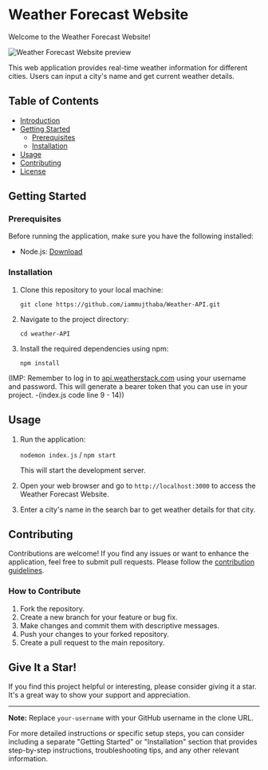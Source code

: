 # Weather Forecast Website

Welcome to the Weather Forecast Website! 


![Weather Forecast Website preview](https://drive.google.com/uc?export=view&id=18GsMmacTMjB1f0fK3n4XwyLv5CYFlmNt)





This web application provides real-time weather information for different cities. 
Users can input a city's name and get current weather details.

## Table of Contents
- [Introduction](#weather-forecast-website)
- [Getting Started](#getting-started)
  - [Prerequisites](#prerequisites)
  - [Installation](#installation)
- [Usage](#usage)
- [Contributing](#contributing)
- [License](#license)

## Getting Started

### Prerequisites
Before running the application, make sure you have the following installed:

- Node.js: [Download](https://nodejs.org/)

### Installation
1. Clone this repository to your local machine:

    `git clone https://github.com/iammujthaba/Weather-API.git`

2. Navigate to the project directory:

    `cd weather-API`

3. Install the required dependencies using npm:

    `npm install`

(IMP: Remember to log in to [api.weatherstack.com](https://weatherstack.com/documentation) using your username and password. This will generate a bearer token that you can use in your project. -(index.js code line 9 - 14))

## Usage
1. Run the application:

    `nodemon index.js` / `npm start`

    This will start the development server.

2. Open your web browser and go to `http://localhost:3000` to access the Weather Forecast Website.

3. Enter a city's name in the search bar to get weather details for that city.

## Contributing
Contributions are welcome! 
If you find any issues or want to enhance the application, feel free to submit pull requests. 
Please follow the [contribution guidelines](CONTRIBUTING.md).

### How to Contribute
1. Fork the repository.
2. Create a new branch for your feature or bug fix.
3. Make changes and commit them with descriptive messages.
4. Push your changes to your forked repository.
5. Create a pull request to the main repository.

## Give It a Star!
If you find this project helpful or interesting, please consider giving it a star. It's a great way to show your support and appreciation.

---

**Note:** Replace `your-username` with your GitHub username in the clone URL.

For more detailed instructions or specific setup steps, you can consider including a separate "Getting Started" or "Installation" section that provides step-by-step instructions, troubleshooting tips, and any other relevant information.
